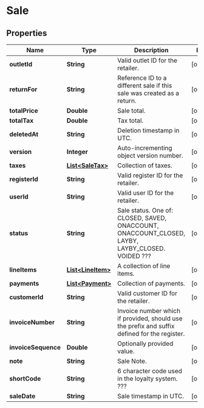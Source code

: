 
# Sale

## Properties
Name | Type | Description | Notes
------------ | ------------- | ------------- | -------------
**outletId** | **String** | Valid outlet ID for the retailer. |  [optional]
**returnFor** | **String** | Reference ID to a different sale if this sale was created as a return. |  [optional]
**totalPrice** | **Double** | Sale total. |  [optional]
**totalTax** | **Double** | Tax total. |  [optional]
**deletedAt** | **String** | Deletion timestamp in UTC. |  [optional]
**version** | **Integer** | Auto-incrementing object version number. |  [optional]
**taxes** | [**List&lt;SaleTax&gt;**](SaleTax.md) | Collection of taxes. |  [optional]
**registerId** | **String** | Valid register ID for the retailer. |  [optional]
**userId** | **String** | Valid user ID for the retailer. |  [optional]
**status** | **String** | Sale status. One of: CLOSED, SAVED, ONACCOUNT, ONACCOUNT_CLOSED, LAYBY, LAYBY_CLOSED. VOIDED ??? |  [optional]
**lineItems** | [**List&lt;LineItem&gt;**](LineItem.md) | A collection of line items. |  [optional]
**payments** | [**List&lt;Payment&gt;**](Payment.md) | Collection of payments. |  [optional]
**customerId** | **String** | Valid customer ID for the retailer. |  [optional]
**invoiceNumber** | **String** | Invoice number which if provided, should use the prefix and suffix defined for the register. |  [optional]
**invoiceSequence** | **Double** | Optionally provided value. |  [optional]
**note** | **String** | Sale Note. |  [optional]
**shortCode** | **String** | 6 character code used in the loyalty system. ??? |  [optional]
**saleDate** | **String** | Sale timestamp in UTC. |  [optional]



